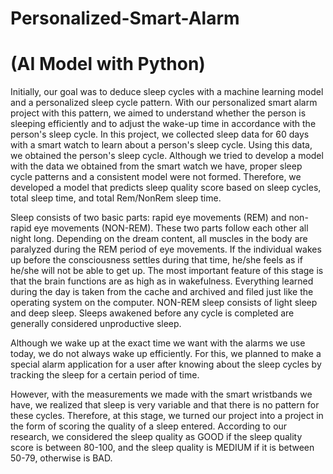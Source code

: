 # Personalized-Smart-Alarm
# (AI Model with Python)

Initially, our goal was to deduce sleep cycles with a machine learning model and a personalized sleep cycle pattern. With our personalized smart alarm project with this pattern, we aimed to understand whether the person is sleeping efficiently and to adjust the wake-up time in accordance with the person's sleep cycle. In this project, we collected sleep data for 60 days with a smart watch to learn about a person's sleep cycle. Using this data, we obtained the person's sleep cycle. Although we tried to develop a model with the data we obtained from the smart watch we have, proper sleep cycle patterns and a consistent model were not formed. Therefore, we developed a model that predicts sleep quality score based on sleep cycles, total sleep time, and total Rem/NonRem sleep time.



Sleep consists of two basic parts: rapid eye movements (REM) and non-rapid eye movements (NON-REM). These two parts follow each other all night long. Depending on the dream content, all muscles in the body are paralyzed during the REM period of eye movements. If the individual wakes up before the consciousness settles during that time, he/she feels as if he/she will not be able to get up. The most important feature of this stage is that the brain functions are as high as in wakefulness. Everything learned during the day is taken from the cache and archived and filed just like the operating system on the computer. NON-REM sleep consists of light sleep and deep sleep. Sleeps awakened before any cycle is completed are generally considered unproductive sleep.

Although we wake up at the exact time we want with the alarms we use today, we do not always wake up efficiently. For this, we planned to make a special alarm application for a user after knowing about the sleep cycles by tracking the sleep for a certain period of time.

However, with the measurements we made with the smart wristbands we have, we realized that sleep is very variable and that there is no pattern for these cycles. Therefore, at this stage, we turned our project into a project in the form of scoring the quality of a sleep entered. According to our research, we considered the sleep quality as GOOD if the sleep quality score is between 80-100, and the sleep quality is MEDIUM if it is between 50-79, otherwise is BAD.


